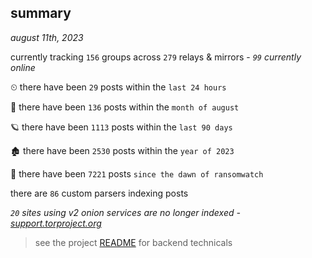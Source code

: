 
## summary
_august 11th, 2023_

currently tracking `156` groups across `279` relays & mirrors - _`99` currently online_

⏲ there have been `29` posts within the `last 24 hours`

🦈 there have been `136` posts within the `month of august`

🪐 there have been `1113` posts within the `last 90 days`

🏚 there have been `2530` posts within the `year of 2023`

🦕 there have been `7221` posts `since the dawn of ransomwatch`

there are `86` custom parsers indexing posts

_`20` sites using v2 onion services are no longer indexed - [support.torproject.org](https://support.torproject.org/onionservices/v2-deprecation/)_

> see the project [README](https://github.com/joshhighet/ransomwatch#ransomwatch--) for backend technicals
